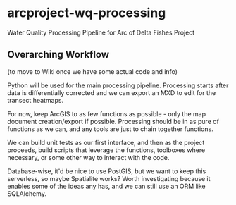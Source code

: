 # arcproject-wq-processing
Water Quality Processing Pipeline for Arc of Delta Fishes Project

## Overarching Workflow
(to move to Wiki once we have some actual code and info)

Python will be used for the main processing pipeline. Processing starts after data is differentially corrected and we can export an MXD to edit for the transect heatmaps.

For now, keep ArcGIS to as few functions as possible - only the map document creation/export if possible. Processing should be in as pure of functions as we can, and any tools are just to chain together functions.

We can build unit tests as our first interface, and then as the project proceeds, build scripts that leverage the functions, toolboxes where necessary, or some other way to interact with the code.

Database-wise, it'd be nice to use PostGIS, but we want to keep this serverless, so maybe Spatialite works? Worth investigating because it enables some of the ideas any has, and we can still use an ORM like SQLAlchemy.
